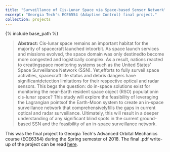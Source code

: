 ```yaml
---
title: "Surveillance of Cis-Lunar Space via Space-based Sensor Network"
excerpt: "Georgia Tech's ECE6554 (Adaptive Control) final project."
collection: projects
---
```

{% include base_path %}

> **Abstract:** Cis-lunar space remains an important habitat for the majority of spacecraft launched intoorbit. As space launch services and missions evolved, the space domain was only destinedto become more congested and logistically complex. As a result, nations reacted to creatingspace monitoring systems such as the United States’ Space Surveillance Network (SSN). Yet,efforts to fully surveil space activities, spacecraft life status and debris dangers have significantdetection limitations for their respective optical and radar sensors. This begs the question: do in-space solutions exist for monitoring the near-Earth resident space object (RSO) populationin cis-lunar space? This study will explore the feasibility of leveraging the Lagrangian pointsof the Earth-Moon system to create an in-space surveillance network that comprehensivelyfills the gaps in current optical and radar surveillance. Ultimately, this will result in a deeper understanding of any significant blind spots in the current ground-based SSN and the feasibility of an in-space surveillance network.

This was the final project to Georgia Tech's Advanced Orbital Mechanics course (ECE6354) during the Spring semester of 2018. The final .pdf write-up of the project can be read [here](https://csantoyo.github.io/files/ae6354finalproject.pdf).
